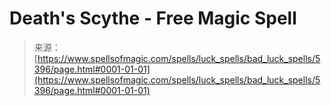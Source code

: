 <!--yml
category: 未分类
date: 2024-06-12 18:39:31
-->

# Death's Scythe - Free Magic Spell

> 来源：[https://www.spellsofmagic.com/spells/luck_spells/bad_luck_spells/5396/page.html#0001-01-01](https://www.spellsofmagic.com/spells/luck_spells/bad_luck_spells/5396/page.html#0001-01-01)